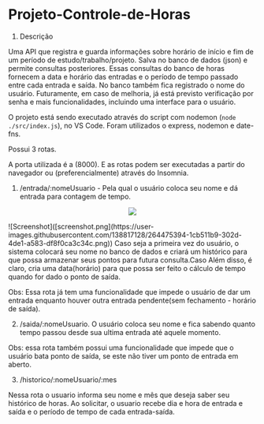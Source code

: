 # Projeto-Controle-de-Horas

1. Descrição

Uma API que registra e guarda informações sobre horário de início e fim de um período de estudo/trabalho/projeto. Salva no banco de dados (json) e permite consultas posteriores. Essas consultas do banco de horas fornecem a data e horário das entradas e o período de tempo passado entre cada entrada e saída. No banco também fica registrado o nome do usuário. Futuramente, em caso de melhoria, já está previsto verificação por senha e mais funcionalidades, incluindo uma interface para o usuário.

O projeto está sendo executado através do script com nodemon (`node ./src/index.js`), no VS Code. Foram utilizados o express, nodemon e date-fns.

Possui 3 rotas.

A porta utilizada é a (8000). E as rotas podem ser executadas a partir do navegador ou (preferencialmente) através do Insomnia.

1. /entrada/:nomeUsuario - Pela qual o usuário coloca seu nome e dá entrada para contagem de tempo.
<p align="center">
  <img src="[your_relative_path_here](https://user-images.githubusercontent.com/138817128/264475394-1cb511b9-302d-4de1-a583-df8f0ca3c34c.png)" >
  
</p>
![Screenshot]([screenshot.png](https://user-images.githubusercontent.com/138817128/264475394-1cb511b9-302d-4de1-a583-df8f0ca3c34c.png))
Caso seja a primeira vez do usuário, o sistema colocará seu nome no banco de dados e criará um histórico para que possa armazenar seus pontos para futura consulta.Caso
Além disso, é claro, cria uma data(horário) para que possa ser feito o cálculo de tempo quando for dado o ponto de saída.

Obs: Essa rota já tem uma funcionalidade que impede o usuário de dar um entrada enquanto houver outra entrada pendente(sem fechamento - horário de saída).

2. /saida/:nomeUsuario.
   O usuário coloca seu nome e fica sabendo quanto tempo passou desde sua ultima entrada até aquele momento.

Obs: essa rota também possui uma funcionalidade que impede que o usuário bata ponto de saída, se este não tiver um ponto de entrada em aberto.

3. /historico/:nomeUsuario/:mes

Nessa rota o usuario informa seu nome e mês que deseja saber seu histórico de horas. Ao solicitar, o usuario recebe dia e hora de entrada e saída e o período de tempo de cada entrada-saída.
